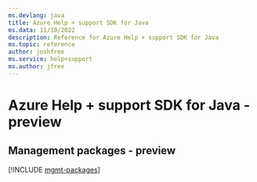 ```yaml
---
ms.devlang: java
title: Azure Help + support SDK for Java
ms.data: 11/10/2022
description: Reference for Azure Help + support SDK for Java
ms.topic: reference
author: joshfree
ms.service: help+support
ms.author: jfree
---
```

# Azure Help + support SDK for Java - preview

## Management packages - preview
[!INCLUDE [mgmt-packages](help-+-support-mgmt-index.md)]